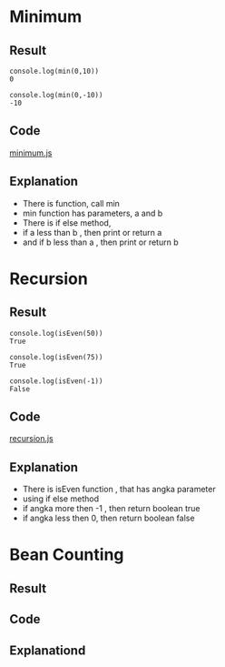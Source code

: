 # Minimum
## Result
```
console.log(min(0,10))
0

console.log(min(0,-10))
-10
```

## Code
[minimum.js]()

## Explanation
- There is function, call min
- min function has parameters, a and b
- There is if else method,
- if a less than b , then print or return a
- and if b less than a , then print or return b

# Recursion
## Result 
```
console.log(isEven(50))
True

console.log(isEven(75))
True

console.log(isEven(-1))
False
```

## Code
[recursion.js]()

## Explanation
- There is isEven function , that has angka parameter
- using if else method
- if angka more then -1 , then return boolean true
- if angka less then 0, then return boolean false


# Bean Counting

## Result

## Code

## Explanationd
